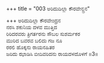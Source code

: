 +++
title = "003 ಅರಿದುದಿಲ್ಲಾ ಕೌರವೇನ್ದ್ರನ"

+++
ಅರಿದುದಿಲ್ಲಾ ಕೌರವೇಂದ್ರನ   
ನರಸಿ ಶಕುನಿಯ ದಳವ ಮುತ್ತಿದ  
ರಿರಿದರವರು ತ್ರಿಗರ್ತರನು ಸೌಬಲ ಸುಶರ್ಮಕರ  
ಮುರಿದ ಬವರವ ಬಲಿದು ಗಜ ನೂ  
ರರಲಿ ಹೊಕ್ಕನು ರಾಯನಹಿತರ  
ಜರಿದು ಝಾಡಿಸಿ ಬೀದಿವರಿದನು ರಾಯದಳದೊಳಗೆ      ॥3॥
